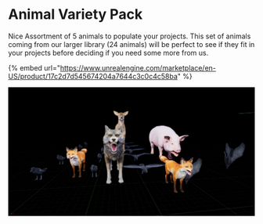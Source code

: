 # Animal Variety Pack

Nice Assortment of 5 animals to populate your projects. This set of animals coming from our larger library \(24 animals\) will be perfect to see if they fit in your projects before deciding if you need some more from us.

{% embed url="https://www.unrealengine.com/marketplace/en-US/product/17c2d7d545674204a7644c3c0c4c58ba" %}

![](../../.gitbook/assets/highresscreenshot00033.png)


